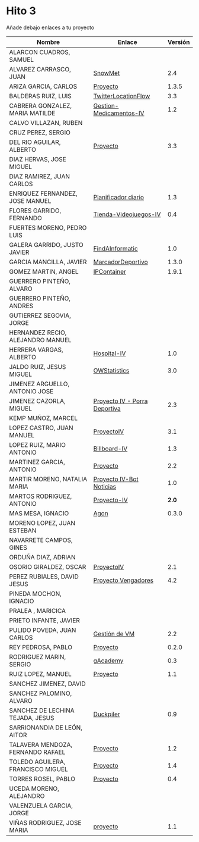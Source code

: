 # Hito 3

Añade debajo enlaces a tu proyecto

| Nombre | Enlace | Versión |
|--------|--------|---------|
| ALARCON CUADROS, SAMUEL| | |
| ALVAREZ CARRASCO, JUAN|[SnowMet](https://github.com/vaderrama/Proyecto-IV) | 2.4 |
| ARIZA GARCIA, CARLOS|[Proyecto](https://github.com/AGCarlos/IV_1819_Proyecto) |1.3.5 |
| BALDERAS RUIZ, LUIS| [TwitterLocationFlow](https://github.com/luisbalru/TwitterLocationFlow) | 3.3 |
| CABRERA GONZALEZ, MARIA MATILDE| [Gestion-Medicamentos-IV](https://github.com/mati3/Gestion-Medicamentos-IV)|1.2 |
| CALVO VILLAZAN, RUBEN| | |
| CRUZ PEREZ, SERGIO| | |
| DEL RIO AGUILAR, ALBERTO| [Proyecto](https://github.com/berbus/proyectoIV) | 3.3 |
| DIAZ HERVAS, JOSE MIGUEL| | |
| DIAZ RAMIREZ, JUAN CARLOS| | |
| ENRIQUEZ FERNANDEZ, JOSE MANUEL| [Planificador diario](https://github.com/jomaenfe/Planificador_diario-IV1819) | 1.3 |
| FLORES GARRIDO, FERNANDO| [Tienda-Videojuegos-IV](https://github.com/FFGFER/Proyecto-IV) | 0.4 |
| FUERTES MORENO, PEDRO LUIS| | |
| GALERA GARRIDO, JUSTO JAVIER|[FindAInformatic](https://github.com/JotaGalera/FindAInformatic) | 1.0 |
| GARCIA MANCILLA, JAVIER| [MarcadorDeportivo](https://github.com/JaviMancilla/MarcadorDeportivo_IV1819) | 1.3.0 |
| GOMEZ MARTIN, ANGEL| [IPContainer](https://github.com/harvestcore/IPContainer) | 1.9.1 |
| GUERRERO PINTEÑO, ALVARO| | |
| GUERRERO PINTEÑO, ANDRES| | |
| GUTIERREZ SEGOVIA, JORGE| | |
| HERNANDEZ RECIO, ALEJANDRO MANUEL| | |
| HERRERA VARGAS, ALBERTO|[Hospital-IV](https://github.com/alberturria/Hospital) | 1.0 |
| JALDO RUIZ, JESUS MIGUEL| [OWStatistics](https://github.com/JmZero/Proyecto-IV) | 3.0 |
| JIMENEZ ARGUELLO, ANTONIO JOSE| | |
| JIMENEZ CAZORLA, MIGUEL| [Proyecto IV - Porra Deportiva](https://github.com/iMiguel10/Proyecto-IV-Porra-Deportiva-)  | 2.3 |
| KEMP MUÑOZ, MARCEL| | |
| LOPEZ CASTRO, JUAN MANUEL|[ProyectoIV](https://github.com/juanmaLC/ProyectoIV)  | 3.1|
| LOPEZ RUIZ, MARIO ANTONIO| [Billboard-IV](https://github.com/marioanloru/Billboard-IV) | 1.3 |
| MARTINEZ GARCIA, ANTONIO| [Proyecto](https://github.com/antoniomg89/Project-Z) | 2.2 |
| MARTIR MORENO, NATALIA MARIA|[Proyecto IV-Bot Noticias](https://github.com/natalia2911/ProyectoIV-BOT)|1.0|
| MARTOS RODRIGUEZ, ANTONIO|[Proyecto-IV](https://github.com/toniMR/Proyecto-IV) |**2.0** |
| MAS MESA, IGNACIO | [Agon](https://github.com/cronos2/Agon) | 0.3.0 |
| MORENO LOPEZ, JUAN ESTEBAN| | |
| NAVARRETE CAMPOS, GINES| | |
| ORDUÑA DIAZ, ADRIAN| | |
| OSORIO GIRALDEZ, OSCAR|[ProyectoIV](https://github.com/widowert/ProyectoIV)|2.1|
| PEREZ RUBIALES, DAVID JESUS| [Proyecto Vengadores](https://github.com/Davidj231996/Proyecto-Vengadores)|4.2|
| PINEDA MOCHON, IGNACIO| | |
| PRALEA , MARICICA| | |
| PRIETO INFANTE, JAVIER| | |
| PULIDO POVEDA, JUAN CARLOS| [Gestión de VM](https://github.com/jcpulido97/ProyectoIV) | 2.2 |
| REY PEDROSA, PABLO| [Proyecto](https://github.com/PFeynman/proyecto-iv) | 0.2.0 |
| RODRIGUEZ MARIN, SERGIO|[gAcademy](https://github.com/pavocejudo/ProyectoIV)|0.3 |
| RUIZ LOPEZ, MANUEL | [Proyecto](https://github.com/manoliot/tiempo-aemet-bot) | 1.1 |
| SANCHEZ JIMENEZ, DAVID| | |
| SANCHEZ PALOMINO, ALVARO| | |
| SANCHEZ DE LECHINA TEJADA, JESUS|[Duckpiler](https://github.com/jojelupipa/Duckpiler)|0.9|
| SARRIONANDIA DE LEÓN, AITOR| | |
| TALAVERA MENDOZA, FERNANDO RAFAEL|[Proyecto](https://github.com/Thejokeri/IV-18-19-Proyecto) | 1.2 |
| TOLEDO AGUILERA, FRANCISCO MIGUEL| [Proyecto](https://github.com/maikeltoledo/IV-18-19-Proyecto) | 1.4 |
| TORRES ROSEL, PABLO| [Proyecto](https://github.com/pablotr9/SimuladorBolsa-IV1819) | 0.4 |
| UCEDA MORENO, ALEJANDRO| | |
| VALENZUELA GARCIA, JORGE| | |
| VIÑAS RODRIGUEZ, JOSE MARIA | [proyecto](https://github.com/joseviro/ProyectoTPV) | 1.1 |